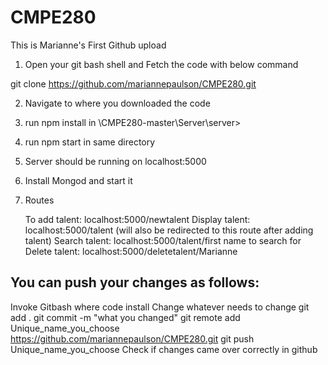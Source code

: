 # CMPE280
This is Marianne's First Github upload

1) Open your git bash shell and Fetch the code with below command

git clone https://github.com/mariannepaulson/CMPE280.git

2) Navigate to where you downloaded the code

3) run npm install in
	\CMPE280-master\Server\server>
	
4) run npm start in same directory

5) Server should be running on localhost:5000

6) Install Mongod and start it

7) Routes

	To add talent:	localhost:5000/newtalent
	Display talent:	localhost:5000/talent (will also be redirected to this route after adding talent)
	Search talent:	localhost:5000/talent/first name to search for
	Delete talent:	localhost:5000/deletetalent/Marianne
	
	
	
	
You can push your changes as follows:
------------------------------------
Invoke Gitbash where code install
Change whatever needs to change
git add .
git commit -m "what you changed"
git remote add Unique_name_you_choose https://github.com/mariannepaulson/CMPE280.git
git push Unique_name_you_choose
Check if changes came over correctly in github
	
	
	
	

	
       
